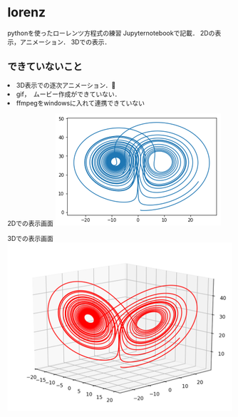 # lorenz
pythonを使ったローレンツ方程式の練習
Jupyternotebookで記載．
2Dの表示，アニメーション．
3Dでの表示．

## できていないこと
<li> 3D表示での逐次アニメーション．<br>
<li>gif，　ムービー作成ができていない．<br>
<li>ffmpegをwindowsに入れて連携できていない

2Dでの表示画面
<img src="./lorenz2d.png">

3Dでの表示画面
<img src="./lorenz3d.png">